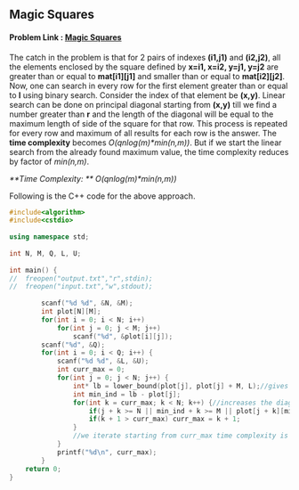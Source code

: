 ## Magic Squares
#### Problem Link : [Magic Squares](https://hack.codingblocks.com/contests/c/1001/711)

The catch in the problem is that for 2 pairs of indexes **(i1,j1)** and **(i2,j2)**, all the elements enclosed by the square defined by **x=i1, x=i2, y=j1, y=j2** are greater than or equal to **mat[i1][j1]** and smaller than or equal to **mat[i2][j2]**.
Now, one can search in every row for the first element greater than or equal to **l** using binary search. Consider the index of that element be **(x,y)**. Linear search can be done on principal diagonal starting from **(x,y)** till we find a number greater than **r** and the length of the diagonal will be equal to the maximum length of side of the square for that row. This process is repeated for every row and maximum of all results for each row is the answer.
The **time complexity** becomes _O(q*n*log(m)*min(n,m))_.
But if we start the linear search from the already found maximum value, the time complexity reduces by factor of _min(n,m)_.

_**Time Complexity: **  O(q*n*log(m)*min(n,m))_

Following is the C++ code for the above approach.

```C++
#include<algorithm>
#include<cstdio>
 
using namespace std;
 
int N, M, Q, L, U;
 
int main() {
//	freopen("output.txt","r",stdin);
//	freopen("input.txt","w",stdout);
    
        scanf("%d %d", &N, &M);
        int plot[N][M];
        for(int i = 0; i < N; i++)
            for(int j = 0; j < M; j++)
                scanf("%d", &plot[i][j]);
        scanf("%d", &Q);
        for(int i = 0; i < Q; i++) {
            scanf("%d %d", &L, &U);
            int curr_max = 0;
            for(int j = 0; j < N; j++) {
                int* lb = lower_bound(plot[j], plot[j] + M, L);//gives the pointer to first element in the row which is greater than or equal to L
                int min_ind = lb - plot[j];
                for(int k = curr_max; k < N; k++) {//increases the diagonal by one and check if that element is samller than or equal to r
                    if(j + k >= N || min_ind + k >= M || plot[j + k][min_ind + k] > U) break;
                    if(k + 1 > curr_max) curr_max = k + 1;
                }
                //we iterate starting from curr_max time complexity is O(n*log(m)+min(n,m))
            }
            printf("%d\n", curr_max);
        }
    return 0;
}
```